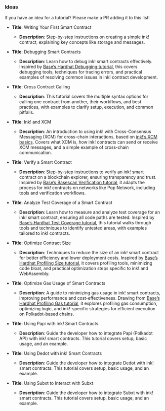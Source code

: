### Ideas

If you have an idea for a tutorial? Please make a PR adding it to this list!

- **Title**: Writing Your First Smart Contract
  - **Description**: Step-by-step instructions on creating a simple ink! contract, explaining key concepts like storage and messages.

- **Title**: Debugging Smart Contracts
  - **Description**: Learn how to debug ink! smart contracts effectively. Inspired by [Base’s Hardhat Debugging tutorial](https://docs.base.org/tutorials/hardhat-debugging), this covers debugging tools, techniques for tracing errors, and practical examples of resolving common issues in ink! contract development.

- **Title**: Cross Contract Calling
  - **Description**: This tutorial covers the multiple syntax options for calling one contract from another, their workflows, and best practices, with examples to clarify setup, execution, and common pitfalls.

- **Title**: Ink! and XCM
  - **Description**: An introduction to using ink! with Cross-Consensus Messaging (XCM) for cross-chain interactions, based on [ink!’s XCM basics](https://use.ink/basics/xcm). Covers what XCM is, how ink! contracts can send or receive XCM messages, and a simple example of cross-chain communication.

- **Title**: Verify a Smart Contract
  - **Description**: Step-by-step instructions to verify an ink! smart contract on a blockchain explorer, ensuring transparency and trust. Inspired by [Base’s Basescan Verification tutorial](https://docs.base.org/tutorials/verify-smart-contract-using-basescan), it adapts the process for ink! contracts on networks like Pop Network, including tools and verification workflows.

- **Title**: Analyze Test Coverage of a Smart Contract
  - **Description**: Learn how to measure and analyze test coverage for an ink! smart contract, ensuring all code paths are tested. Inspired by [Base’s Hardhat Test Coverage tutorial](https://docs.base.org/tutorials/hardhat-test-coverage), this tutorial walks through tools and techniques to identify untested areas, with examples tailored to ink! contracts.

- **Title**: Optimize Contract Size
  - **Description**: Techniques to reduce the size of an ink! smart contract for better efficiency and lower deployment costs. Inspired by [Base’s Hardhat Profiling Size tutorial](https://docs.base.org/tutorials/hardhat-profiling-size), it covers profiling tools, minimizing code bloat, and practical optimization steps specific to ink! and WebAssembly.

- **Title**: Optimize Gas Usage of Smart Contracts
  - **Description**: A guide to minimizing gas usage in ink! smart contracts, improving performance and cost-effectiveness. Drawing from [Base’s Hardhat Profiling Gas tutorial](https://docs.base.org/tutorials/hardhat-profiling-gas), it explores profiling gas consumption, optimizing logic, and ink!-specific strategies for efficient execution on Polkadot-based chains.

- **Title**: Using Papi with ink! Smart Contracts
  - **Description**: Guide the developer how to integrate Papi (Polkadot API) with ink! smart contracts. This tutorial covers setup, basic usage, and an example.

- **Title**: Using Dedot with ink! Smart Contracts
  - **Description**: Guide the developer how to integrate Dedot with ink! smart contracts. This tutorial covers setup, basic usage, and an example.

- **Title**: Using Subxt to Interact with Subxt
  - **Description**: Guide the developer how to integrate Subxt with ink! smart contracts. This tutorial covers setup, basic usage, and an example.


